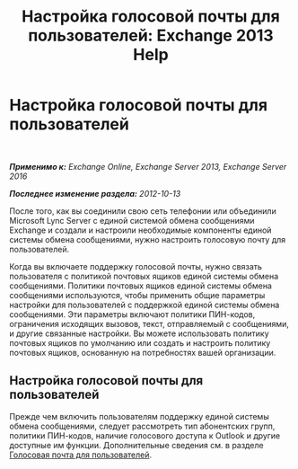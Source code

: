 ﻿---
title: 'Настройка голосовой почты для пользователей: Exchange 2013 Help'
TOCTitle: Настройка голосовой почты для пользователей
ms:assetid: 572991d6-0dc7-4a65-b716-ac6acdc5c9c6
ms:mtpsurl: https://technet.microsoft.com/ru-ru/library/JJ673527(v=EXCHG.150)
ms:contentKeyID: 50488267
ms.date: 05/22/2018
mtps_version: v=EXCHG.150
ms.translationtype: MT
---

# Настройка голосовой почты для пользователей

 

_**Применимо к:** Exchange Online, Exchange Server 2013, Exchange Server 2016_

_**Последнее изменение раздела:** 2012-10-13_

После того, как вы соединили свою сеть телефонии или объединили Microsoft Lync Server с единой системой обмена сообщениями Exchange и создали и настроили необходимые компоненты единой системы обмена сообщениями, нужно настроить голосовую почту для пользователей.

Когда вы включаете поддержку голосовой почты, нужно связать пользователя с политикой почтовых ящиков единой системы обмена сообщениями. Политики почтовых ящиков единой системы обмена сообщениями используются, чтобы применить общие параметры настройки для пользователей с поддержкой единой системы обмена сообщениями. Эти параметры включают политики ПИН-кодов, ограничения исходящих вызовов, текст, отправляемый с сообщениями, и другие связанные настройки. Вы можете использовать политику почтовых ящиков по умолчанию или создать и настроить политику почтовых ящиков, основанную на потребностях вашей организации.

## Настройка голосовой почты для пользователей

Прежде чем включить пользователям поддержку единой системы обмена сообщениями, следует рассмотреть тип абонентских групп, политики ПИН-кодов, наличие голосового доступа к Outlook и другие доступные им функции. Дополнительные сведения см. в разделе [Голосовая почта для пользователей](voice-mail-for-users-exchange-2013-help.md).

